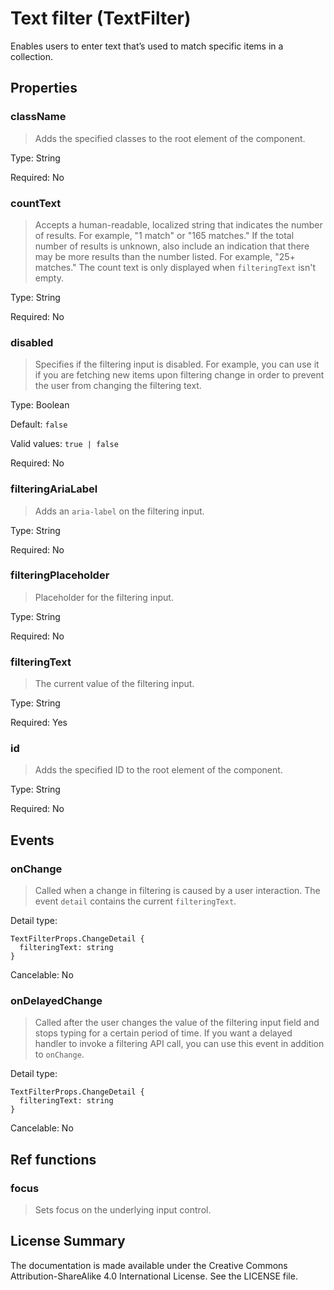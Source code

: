 # Text filter (TextFilter)

Enables users to enter text that’s used to match specific items in a collection.



## Properties



### className

> Adds the specified classes to the root element of the component.

Type: String

Required: No


### countText

> Accepts a human-readable, localized string that indicates the number of results. For example, "1 match" or "165 matches."
> If the total number of results is unknown, also include an indication that there may be more results than
> the number listed. For example, "25+ matches."
> The count text is only displayed when `filteringText` isn't empty.
> 

Type: String

Required: No


### disabled

> Specifies if the filtering input is disabled.
> For example, you can use it if you are fetching new items upon filtering change
> in order to prevent the user from changing the filtering text.

Type: Boolean

Default: `false`

Valid values: `true | false`

Required: No


### filteringAriaLabel

> Adds an `aria-label` on the filtering input.

Type: String

Required: No


### filteringPlaceholder

> Placeholder for the filtering input.

Type: String

Required: No


### filteringText

> The current value of the filtering input.

Type: String

Required: Yes


### id

> Adds the specified ID to the root element of the component.

Type: String

Required: No







## Events



### onChange

> Called when a change in filtering is caused by a user interaction. The event `detail` contains the current `filteringText`.

Detail type: 
```
TextFilterProps.ChangeDetail {
  filteringText: string
}
```

Cancelable: No



### onDelayedChange

> Called after the user changes the value of the filtering input field and stops typing for a certain
> period of time. If you want a delayed handler to invoke a filtering API call, you can use this event in addition to `onChange`.

Detail type: 
```
TextFilterProps.ChangeDetail {
  filteringText: string
}
```

Cancelable: No






## Ref functions



### focus

> Sets focus on the underlying input control.




## License Summary

The documentation is made available under the Creative Commons Attribution-ShareAlike 4.0 International License. See the LICENSE file.
